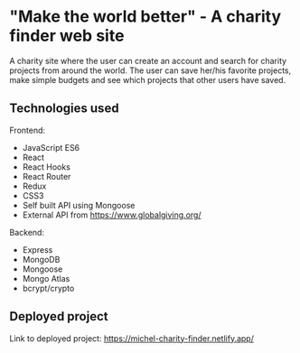# "Make the world better" - A charity finder web site

A charity site where the user can create an account and search for charity projects from around
the world. The user can save her/his favorite projects, make simple budgets and see which projects 
that other users have saved. 

## Technologies used
Frontend:
* JavaScript ES6
* React
* React Hooks
* React Router
* Redux
* CSS3
* Self built API using Mongoose
* External API from https://www.globalgiving.org/

Backend:
* Express
* MongoDB
* Mongoose
* Mongo Atlas
* bcrypt/crypto

## Deployed project
Link to deployed project: https://michel-charity-finder.netlify.app/
